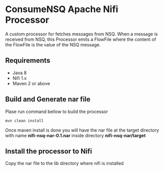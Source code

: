 # ConsumeNSQ Apache Nifi Processor
A custom processor for fetches messages from NSQ. When a message is received from NSQ, this Processor emits a FlowFile where the content of the FlowFile is the value of the NSQ message.

## Requirements
- Java 8
- Nifi 1.x
- Maven 2 or above

## Build and Generate nar file
Plase run command bellow to build the processor
```
mvn clean install
```
Once maven install is done you will have the nar file at the target directory with name **nifi-nsq-nar-0.1.nar** inside directory **nifi-nsq-nar/target**

## Install the processor to Nifi
Copy the nar file to the lib directory where nifi is installed
